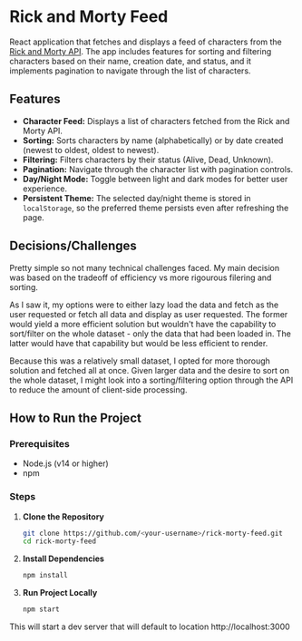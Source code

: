 # Rick and Morty Feed

React application that fetches and displays a feed of characters from the [Rick and Morty API](https://rickandmortyapi.com/documentation/). The app includes features for sorting and filtering characters based on their name, creation date, and status, and it implements pagination to navigate through the list of characters.

## Features

- **Character Feed:** Displays a list of characters fetched from the Rick and Morty API.
- **Sorting:** Sorts characters by name (alphabetically) or by date created (newest to oldest, oldest to newest).
- **Filtering:** Filters characters by their status (Alive, Dead, Unknown).
- **Pagination:** Navigate through the character list with pagination controls.
- **Day/Night Mode:** Toggle between light and dark modes for better user experience.
- **Persistent Theme:** The selected day/night theme is stored in `localStorage`, so the preferred theme persists even after refreshing the page.

## Decisions/Challenges
Pretty simple so not many technical challenges faced. My main decision was based on the tradeoff of efficiency vs more rigourous filering and sorting. 

As I saw it, my options were to either lazy load the data and fetch as the user requested or fetch all data and display as user requested. The former would yield a more efficient solution but wouldn't have the capability to sort/filter on the whole dataset - only the data that had been loaded in. The latter would have that capability but would be less efficient to render.

Because this was a relatively small dataset, I opted for more thorough solution and fetched all at once. Given larger data and the desire to sort on the whole dataset, I might look into a sorting/filtering option through the API to reduce the amount of client-side processing.

## How to Run the Project

### Prerequisites
- Node.js (v14 or higher)
- npm

### Steps

1. **Clone the Repository**
   ```bash
   git clone https://github.com/<your-username>/rick-morty-feed.git
   cd rick-morty-feed
2. **Install Dependencies**
    ```bash
    npm install
3. **Run Project Locally**
    ```bash
    npm start
This will start a dev server that will default to location http://localhost:3000